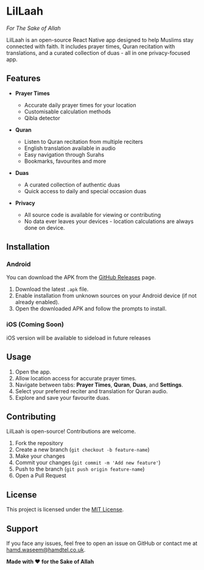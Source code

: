 # LilLaah

*For The Sake of Allah*  

LilLaah is an open-source React Native app designed to help Muslims stay connected with faith. It includes prayer times, Quran recitation with translations, and a curated collection of duas - all in one privacy-focused app.

## Features

- **Prayer Times**  
  - Accurate daily prayer times for your location  
  - Customisable calculation methods
  - Qibla detector

- **Quran**  
  - Listen to Quran recitation from multiple reciters  
  - English translation available in audio  
  - Easy navigation through Surahs
  - Bookmarks, favourites and more

- **Duas**  
  - A curated collection of authentic duas  
  - Quick access to daily and special occasion duas

- **Privacy**
   - All source code is available for viewing or contributing
   - No data ever leaves your devices - location calculations are always done on device.

## Installation

### Android
You can download the APK from the [GitHub Releases](https://github.com/hamdivazim/LilLaah/releases) page.

1. Download the latest `.apk` file.  
2. Enable installation from unknown sources on your Android device (if not already enabled).  
3. Open the downloaded APK and follow the prompts to install.  

### iOS (Coming Soon)
iOS version will be available to sideload in future releases

## Usage

1. Open the app.  
2. Allow location access for accurate prayer times.  
3. Navigate between tabs: **Prayer Times**, **Quran**, **Duas**, and **Settings**.  
4. Select your preferred reciter and translation for Quran audio.  
5. Explore and save your favourite duas.

## Contributing

LilLaah is open-source! Contributions are welcome.  

1. Fork the repository  
2. Create a new branch (`git checkout -b feature-name`)  
3. Make your changes  
4. Commit your changes (`git commit -m 'Add new feature'`)  
5. Push to the branch (`git push origin feature-name`)  
6. Open a Pull Request  

## License

This project is licensed under the [MIT License](./LICENSE).  


## Support

If you face any issues, feel free to open an issue on GitHub or contact me at [hamd.waseem@hamdtel.co.uk](mailto:hamd.waseem@hamdtel.co.uk).  

**Made with ❤️ for the Sake of Allah**
